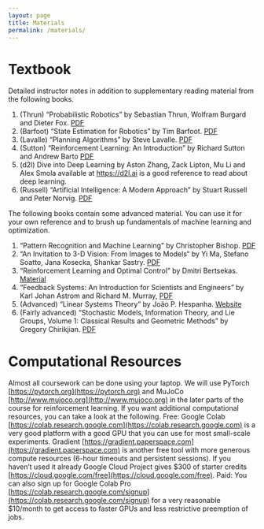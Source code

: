 ```yaml
---
layout: page
title: Materials
permalink: /materials/
---
```


# Textbook
Detailed instructor notes in addition to supplementary reading material from the following books.
1. (Thrun) “Probabilistic Robotics” by Sebastian Thrun, Wolfram Burgard and Dieter Fox. [PDF](https://docs.ufpr.br/~danielsantos/ProbabilisticRobotics.pdf)
2. (Barfoot) “State Estimation for Robotics” by Tim Barfoot. [PDF](http://asrl.utias.utoronto.ca/~tdb/bib/barfoot_ser17.pdf)
3. (Lavalle) “Planning Algorithms” by Steve Lavalle. [PDF](http://lavalle.pl/planning/)
4. (Sutton) “Reinforcement Learning: An Introduction” by Richard Sutton and Andrew Barto [PDF](http://incompleteideas.net/book/the-book.html)
5. (d2l) Dive into Deep Learning by Aston Zhang, Zack Lipton, Mu Li and Alex Smola available at https://d2l.ai is a good reference to read about deep learning.
6. (Russell) “Artificial Intelligence: A Modern Approach” by Stuart Russell and Peter Norvig. [PDF](https://www.cin.ufpe.br/~tfl2/artificial-intelligence-modern-approach.9780131038059.25368.pdf)

The following books contain some advanced material. You can use it for your own reference and to brush up fundamentals of machine learning and optimization.
1. “Pattern Recognition and Machine Learning” by Christopher Bishop. [PDF](http://users.isr.ist.utl.pt/~wurmd/Livros/school/Bishop%20-%20Pattern%20Recognition%20And%20Machine%20Learning%20-%20Springer%20%202006.pdf)
2. “An Invitation to 3-D Vision: From Images to Models“ by Yi Ma, Stefano Soatto, Jana Kosecka, Shankar Sastry. [PDF](https://www.eecis.udel.edu/~cer/arv/readings/old_mkss.pdf)
3. “Reinforcement Learning and Optimal Control” by Dmitri Bertsekas. [Material](https://web.mit.edu/dimitrib/www/RLbook.html)
4. “Feedback Systems: An Introduction for Scientists and Engineers” by Karl Johan Astrom and Richard M. Murray, [PDF](http://www.cds.caltech.edu/~murray/books/AM08/pdf/am08-complete_28Sep12.pdf)
5. (Advanced) “Linear Systems Theory” by João P. Hespanha. [Website](https://web.ece.ucsb.edu/~hespanha/linearsystems/)
6. (Fairly advanced) “Stochastic Models, Information Theory, and Lie Groups, Volume 1: Classical Results and Geometric Methods” by Gregory Chirikjian. [PDF](http://entsphere.com/pub/pdf/2000%20Chirikjian,%20Stochastic%20Models,%20Information%20Theory,%20and%20Lie%20Groups.pdf)

# Computational Resources
Almost all coursework can be done using your laptop. We will use PyTorch [https://pytorch.org](https://pytorch.org) and MuJoCo [http://www.mujoco.org](http://www.mujoco.org) in the later parts of the course for reinforcement learning. If you want additional computational resources, you can take a look at the following.
Free: Google Colab [https://colab.research.google.com](https://colab.research.google.com) is a very good platform with a good GPU that you can use for most small-scale experiments. Gradient [https://gradient.paperspace.com](https://gradient.paperspace.com) is another free tool with more generous compute resources (6-hour timeouts and persistent sessions). If you haven’t used it already Google Cloud Project gives $300 of starter credits [https://cloud.google.com/free](https://cloud.google.com/free).
Paid: You can also sign up for Google Colab Pro [https://colab.research.google.com/signup](https://colab.research.google.com/signup) for a very reasonable $10/month to get access to faster GPUs and less restrictive preemption of jobs.

